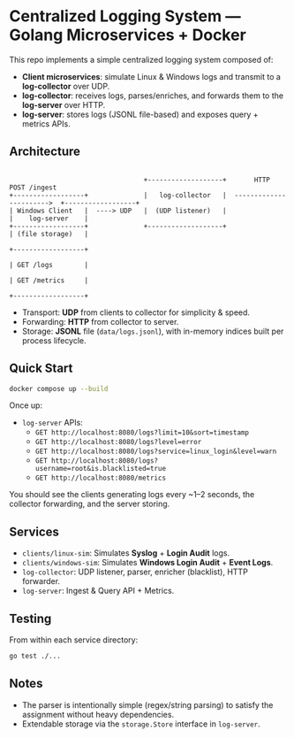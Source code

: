 # Centralized Logging System — Golang Microservices + Docker

This repo implements a simple centralized logging system composed of:
- **Client microservices**: simulate Linux & Windows logs and transmit to a **log-collector** over UDP.
- **log-collector**: receives logs, parses/enriches, and forwards them to the **log-server** over HTTP.
- **log-server**: stores logs (JSONL file-based) and exposes query + metrics APIs.

## Architecture

```

                                  +-------------------+       HTTP POST /ingest
+------------------+              |   log-collector   |  ----------------------->  +------------------+
| Windows Client   |  ----> UDP   |  (UDP listener)   |                            |    log-server    |
+------------------+              +-------------------+                            | (file storage)   |
                                                                                   +------------------+
                                                                                   | GET /logs        |
                                                                                   | GET /metrics     |
                                                                                   +------------------+
```

- Transport: **UDP** from clients to collector for simplicity & speed.
- Forwarding: **HTTP** from collector to server.
- Storage: **JSONL** file (`data/logs.jsonl`), with in-memory indices built per process lifecycle.

## Quick Start

```bash
docker compose up --build
```

Once up:
- `log-server` APIs:
  - `GET http://localhost:8080/logs?limit=10&sort=timestamp`
  - `GET http://localhost:8080/logs?level=error`
  - `GET http://localhost:8080/logs?service=linux_login&level=warn`
  - `GET http://localhost:8080/logs?username=root&is.blacklisted=true`
  - `GET http://localhost:8080/metrics`

You should see the clients generating logs every ~1–2 seconds, the collector forwarding, and the server storing.

## Services

- `clients/linux-sim`: Simulates **Syslog** + **Login Audit** logs.
- `clients/windows-sim`: Simulates **Windows Login Audit** + **Event Logs**.
- `log-collector`: UDP listener, parser, enricher (blacklist), HTTP forwarder.
- `log-server`: Ingest & Query API + Metrics.

## Testing

From within each service directory:
```bash
go test ./...
```

## Notes
- The parser is intentionally simple (regex/string parsing) to satisfy the assignment without heavy dependencies.
- Extendable storage via the `storage.Store` interface in `log-server`.
